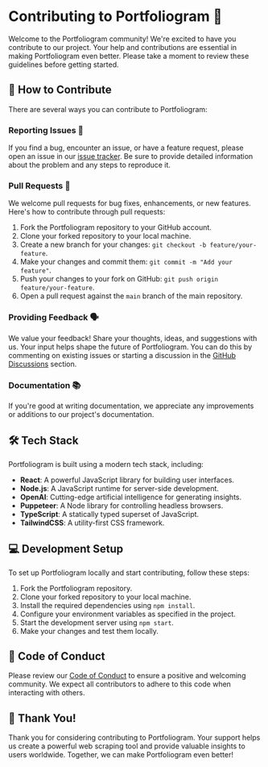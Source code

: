 # Contributing to Portfoliogram 👋

Welcome to the Portfoliogram community! We're excited to have you contribute to our project. Your help and contributions are essential in making Portfoliogram even better. Please take a moment to review these guidelines before getting started.

## 🌟 How to Contribute

There are several ways you can contribute to Portfoliogram:

### Reporting Issues 🐛

If you find a bug, encounter an issue, or have a feature request, please open an issue in our [issue tracker](https://github.com/ayushsoni1010/Portfoliogram/issues). Be sure to provide detailed information about the problem and any steps to reproduce it.

### Pull Requests 🚀

We welcome pull requests for bug fixes, enhancements, or new features. Here's how to contribute through pull requests:

1. Fork the Portfoliogram repository to your GitHub account.
2. Clone your forked repository to your local machine.
3. Create a new branch for your changes: `git checkout -b feature/your-feature`.
4. Make your changes and commit them: `git commit -m "Add your feature"`.
5. Push your changes to your fork on GitHub: `git push origin feature/your-feature`.
6. Open a pull request against the `main` branch of the main repository.

### Providing Feedback 🗣️

We value your feedback! Share your thoughts, ideas, and suggestions with us. Your input helps shape the future of Portfoliogram. You can do this by commenting on existing issues or starting a discussion in the [GitHub Discussions](https://github.com/ayushsoni1010/Portfoliogram/discussions) section.

### Documentation 📚

If you're good at writing documentation, we appreciate any improvements or additions to our project's documentation.

## 🛠️ Tech Stack

Portfoliogram is built using a modern tech stack, including:

- **React**: A powerful JavaScript library for building user interfaces.
- **Node.js**: A JavaScript runtime for server-side development.
- **OpenAI**: Cutting-edge artificial intelligence for generating insights.
- **Puppeteer**: A Node library for controlling headless browsers.
- **TypeScript**: A statically typed superset of JavaScript.
- **TailwindCSS**: A utility-first CSS framework.

## 💻 Development Setup

To set up Portfoliogram locally and start contributing, follow these steps:

1. Fork the Portfoliogram repository.
2. Clone your forked repository to your local machine.
3. Install the required dependencies using `npm install`.
4. Configure your environment variables as specified in the project.
5. Start the development server using `npm start`.
6. Make your changes and test them locally.

## 📝 Code of Conduct

Please review our [Code of Conduct](CODE_OF_CONDUCT.md) to ensure a positive and welcoming community. We expect all contributors to adhere to this code when interacting with others.

## 🙌 Thank You!

Thank you for considering contributing to Portfoliogram. Your support helps us create a powerful web scraping tool and provide valuable insights to users worldwide. Together, we can make Portfoliogram even better!
